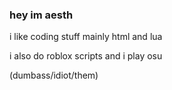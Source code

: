 ### hey im aesth

i like coding stuff mainly html and lua

i also do roblox scripts and i play osu

(dumbass/idiot/them)

